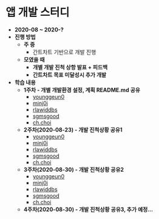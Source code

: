 # 앱 개발 스터디

* **2020-08 ~ 2020-?**
* **진행 방법**
  * **주 중**
    * 간트차트 기반으로 개발 진행
  * **모였을 때**
    * **개별 개발 진척 상항 발표 + 피드백**
    * **간트차트 목표 미달성시 추가 개발**
* **학습 내용**
  * **1주차 - 개별 개발환경 설정, 계획 README.md 공유**
    * [younggeun0](https://github.com/ohbokdong/AppDevStudy/blob/master/ProjectReadme/younggeun0_readme.md.md)
    * [minj0i](https://github.com/ohbokdong/AppDevStudy/blob/master/ProjectReadme/minj0i_README.md)
    * [rlawjddbs](https://github.com/ohbokdong/AppDevStudy/blob/master/ProjectReadme/rlawjddbs_readme.md)
    * [sgmsgood](https://github.com/ohbokdong/AppDevStudy/blob/master/ProjectReadme/sgmsgood_readme.md)
    * [ch.choi](https://github.com/ohbokdong/AppDevStudy/blob/master/ProjectReadme/ccg1120_readme.md)
  * **2주차(2020-08-23) - 개발 진척상황 공유1**
    * [younggeun0](https://github.com/ohbokdong/AppDevStudy/blob/master/ProjectCheckout/01/younggeun0.md)
    * [minj0i](https://github.com/ohbokdong/AppDevStudy/blob/master/ProjectCheckout/01/minj0i.md)
    * [rlawjddbs](https://github.com/ohbokdong/AppDevStudy/blob/master/ProjectCheckout/01/rlawjddbs.md)
    * [sgmsgood](https://github.com/ohbokdong/AppDevStudy/blob/master/ProjectCheckout/01/sgmsgood.md)
    * [ch.choi](https://github.com/ohbokdong/AppDevStudy/blob/master/ProjectCheckout/01/ch.choi.md)
  * **3주차(2020-08-30) - 개발 진척상황 공유2**
    * [younggeun0](https://github.com/ohbokdong/AppDevStudy/blob/master/ProjectCheckout/02/younggeun0.md)
    * [minj0i]()
    * [rlawjddbs](https://github.com/ohbokdong/AppDevStudy/blob/master/ProjectCheckout/02/rlawjddbs.md)
    * [sgmsgood]()
    * [ch.choi]()
  * **4주차(2020-08-30) - 개발 진척상황 공유3, 추가 예정...**

